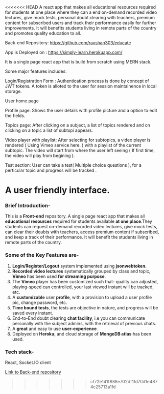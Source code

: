 <<<<<<< HEAD
A react app that makes all educational resources required for students at one place where they can a end on-demand recorded video lectures, give mock tests, personal doubt clearing with teachers, premium content for subscribed users and track their performance easily for further improvements. It will benefits students living in remote parts of the country and promotes quality education to all.

Back-end Repository: https://github.com/raushan303/educate

App is Deployed on : https://simply-learn.herokuapp.com/

It is a single page react app that is build from scratch using MERN stack.

Some major features includes:

Login/Registration Form : Authentication process is done by concept of JWT tokens. A token is alloted to the user for session maintainence in local storage.

User home page

Profile page: Shows the user details with profile picture and a option to edit the fields.

Topics page: After clicking on a subject, a list of topics rendered and on clicking on a topic a list of subtopi appears.

Video player with playlist: After selecting for subtopics, a video player is rendered ( Using Vimeo service here. ) with a playlist of the current subtopic. The video will start from where the user left seeing ( If first time, the video will play from begining ).

Test section: User can take a test( Multiple choice questions ), for a perticular topic and progress will be tracked .

A user friendly interface.
=======
### Brief Introduction-
This is a **Front-end** repository. A single page react app that makes all **educational resources** required for students available **at one place**.They students can request on-demand recorded video lectures, give mock tests, can clear their doubts with teachers, access premium content if subscribed, and keep a track of their performance. It will benefit the students living in remote parts of the country.

### Some of the Key Features are-
1) **Login/Register/Logout** system implemented using **jsonwebtoken**.
2) **Recorded video lectures** systematically grouped by class and topic, **Vimeo** has been used **for streaming purpose**.
3) The **Vimeo** player has been customized such that- quality can adjusted, playing-speed can controlled, your last viewed instant will be tracked, etc. 
3) A **customizable** user **profile**, with a provision to upload a user profile pic, change password, etc.
4) **Time bound tests**, the tests are objective in nature, and progress will be saved every instant.
5) End-to-End doubt clearing **chat facility**, i.e you can communicate personally with the subject admins, with the retrieval of previous chats.
6) A **great** and easy to use **user-experience**.
7) Deployed on **Heroku**, and cloud storage of **MongoDB atlas** has been used.

### Tech stack-
React, Socket.IO client

[Link to Back-end repository](https://github.com/agarwal-123/educate)
>>>>>>> cf72e141f888e702df1fd70d1e4874c25713a1fd
